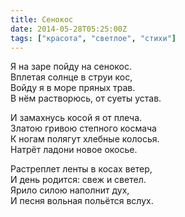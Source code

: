 ```yaml
---
title: Сенокос
date: 2014-05-28T05:25:00Z
tags: ["красота", "светлое", "стихи"]
---
```


Я на заре пойду на сенокос.  
Вплетая солнце в струи кос,  
Войду я в море пряных трав.  
В нём растворюсь, от суеты устав.

И замахнусь косой я от плеча.  
Златою гривою степного космача  
К ногам полягут хлебные колосья.  
Натрёт ладони новое окосье.

Растреплет ленты в косах ветер,  
И день родится: свеж и светел.  
Ярило силою наполнит дух,  
И песня вольная польётся вслух.


